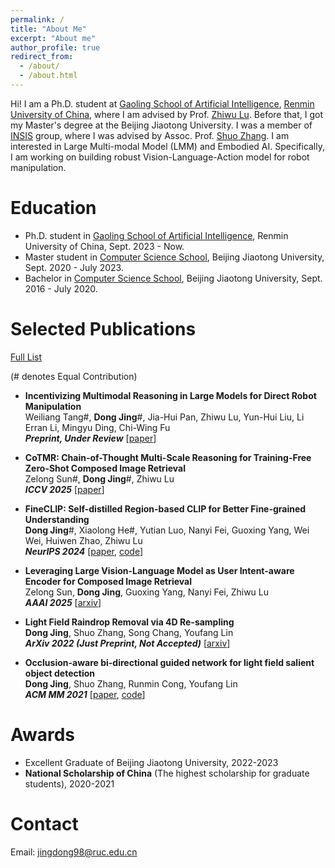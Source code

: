 ```yaml
---
permalink: /
title: "About Me"
excerpt: "About me"
author_profile: true
redirect_from: 
  - /about/
  - /about.html
---
```


Hi! I am a Ph.D. student at [Gaoling School of Artificial Intelligence](http://ai.ruc.edu.cn), [Renmin University of China](https://www.ruc.edu.cn), where I am advised by Prof. [Zhiwu Lu](https://gsai.ruc.edu.cn/luzhiwu). Before that, I got my Master's degree at the Beijing Jiaotong University. I was a member of [INSIS](http://insis.bjtu.edu.cn/) group, where I was advised by Assoc. Prof. [Shuo Zhang](https://faculty.bjtu.edu.cn/9278/). I am interested in Large Multi-modal Model (LMM) and Embodied AI. Specifically, I am working on building robust Vision-Language-Action model for robot manipulation.

Education
======

* Ph.D. student in [Gaoling School of Artificial Intelligence](http://ai.ruc.edu.cn), Renmin University of China, Sept. 2023 - Now. 
* Master student in [Computer Science School](https://cs.bjtu.edu.cn/), Beijing Jiaotong University, Sept. 2020 - July 2023. 
* Bachelor in [Computer Science School](https://cs.bjtu.edu.cn/), Beijing Jiaotong University, Sept. 2016 - July 2020.

Selected Publications
======
[Full List](https://scholar.google.com/citations?user=eDA8Ol8AAAAJ&hl=en)

(# denotes Equal Contribution)

* **Incentivizing Multimodal Reasoning in Large Models for Direct Robot Manipulation**   
Weiliang Tang#, **Dong Jing**#, Jia-Hui Pan, Zhiwu Lu, Yun-Hui Liu, Li Erran Li, Mingyu Ding, Chi-Wing Fu   
***Preprint, Under Review*** [[paper](https://arxiv.org/pdf/2505.12744)]

* **CoTMR: Chain-of-Thought Multi-Scale Reasoning for Training-Free Zero-Shot Composed Image Retrieval**   
Zelong Sun#, **Dong Jing**#, Zhiwu Lu   
***ICCV 2025*** [[paper](https://arxiv.org/pdf/2502.20826)]

* **FineCLIP: Self-distilled Region-based CLIP for Better Fine-grained Understanding**   
**Dong Jing**#, Xiaolong He#, Yutian Luo, Nanyi Fei, Guoxing Yang, Wei Wei, Huiwen Zhao, Zhiwu Lu   
***NeurIPS 2024*** [[paper](https://proceedings.neurips.cc/paper_files/paper/2024/file/3122aaa22b2fe83f9cead1a696f65ceb-Paper-Conference.pdf), [code](https://github.com/Timsty1/FineCLIP)]

* **Leveraging Large Vision-Language Model as User Intent-aware Encoder for Composed Image Retrieval**   
Zelong Sun, **Dong Jing**, Guoxing Yang, Nanyi Fei, Zhiwu Lu   
***AAAI 2025*** [[arxiv](https://arxiv.org/pdf/2412.11087.pdf)]

* **Light Field Raindrop Removal via 4D Re-sampling**   
**Dong Jing**, Shuo Zhang, Song Chang, Youfang Lin   
***ArXiv 2022 (Just Preprint, Not Accepted)*** [[arxiv](https://arxiv.org/pdf/2205.13165)]

* **Occlusion-aware bi-directional guided network for light field salient object detection**  
**Dong Jing**, Shuo Zhang, Runmin Cong, Youfang Lin  
***ACM MM 2021*** [[paper](https://dl.acm.org/doi/pdf/10.1145/3474085.3475312), [code](https://github.com/Timsty1/OBGNet)]


Awards
======
* Excellent Graduate of Beijing Jiaotong University, 2022-2023
* **National Scholarship of China** (The highest scholarship for graduate students), 2020-2021

Contact
=====
Email: jingdong98@ruc.edu.cn


